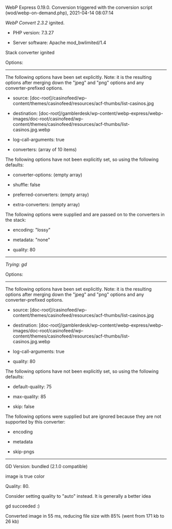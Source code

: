 WebP Express 0.19.0. Conversion triggered with the conversion script (wod/webp-on-demand.php), 2021-04-14 08:07:14

*WebP Convert 2.3.2*  ignited.
- PHP version: 7.3.27
- Server software: Apache mod_bwlimited/1.4

Stack converter ignited

Options:
------------
The following options have been set explicitly. Note: it is the resulting options after merging down the "jpeg" and "png" options and any converter-prefixed options.
- source: [doc-root]/casinofeed/wp-content/themes/casinofeed/resources/acf-thumbs/list-casinos.jpg
- destination: [doc-root]/gamblerdesk/wp-content/webp-express/webp-images/doc-root/casinofeed/wp-content/themes/casinofeed/resources/acf-thumbs/list-casinos.jpg.webp
- log-call-arguments: true
- converters: (array of 10 items)

The following options have not been explicitly set, so using the following defaults:
- converter-options: (empty array)
- shuffle: false
- preferred-converters: (empty array)
- extra-converters: (empty array)

The following options were supplied and are passed on to the converters in the stack:
- encoding: "lossy"
- metadata: "none"
- quality: 80
------------


*Trying: gd* 

Options:
------------
The following options have been set explicitly. Note: it is the resulting options after merging down the "jpeg" and "png" options and any converter-prefixed options.
- source: [doc-root]/casinofeed/wp-content/themes/casinofeed/resources/acf-thumbs/list-casinos.jpg
- destination: [doc-root]/gamblerdesk/wp-content/webp-express/webp-images/doc-root/casinofeed/wp-content/themes/casinofeed/resources/acf-thumbs/list-casinos.jpg.webp
- log-call-arguments: true
- quality: 80

The following options have not been explicitly set, so using the following defaults:
- default-quality: 75
- max-quality: 85
- skip: false

The following options were supplied but are ignored because they are not supported by this converter:
- encoding
- metadata
- skip-pngs
------------

GD Version: bundled (2.1.0 compatible)
image is true color
Quality: 80. 
Consider setting quality to "auto" instead. It is generally a better idea
gd succeeded :)

Converted image in 55 ms, reducing file size with 85% (went from 171 kb to 26 kb)
